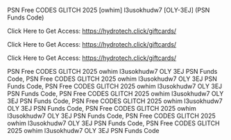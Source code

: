 PSN Free CODES GLITCH 2025 [owhim] l3usokhudw7 [OLY-3EJ] (PSN Funds Code)

Click Here to Get Access: https://hydrotech.click/giftcards/

Click Here to Get Access: https://hydrotech.click/giftcards/

Click Here to Get Access: https://hydrotech.click/giftcards/

PSN Free CODES GLITCH 2025 owhim l3usokhudw7 OLY 3EJ PSN Funds Code, PSN Free CODES GLITCH 2025 owhim l3usokhudw7 OLY 3EJ PSN Funds Code, PSN Free CODES GLITCH 2025 owhim l3usokhudw7 OLY 3EJ PSN Funds Code, PSN Free CODES GLITCH 2025 owhim l3usokhudw7 OLY 3EJ PSN Funds Code, PSN Free CODES GLITCH 2025 owhim l3usokhudw7 OLY 3EJ PSN Funds Code, PSN Free CODES GLITCH 2025 owhim l3usokhudw7 OLY 3EJ PSN Funds Code, PSN Free CODES GLITCH 2025 owhim l3usokhudw7 OLY 3EJ PSN Funds Code, PSN Free CODES GLITCH 2025 owhim l3usokhudw7 OLY 3EJ PSN Funds Code
